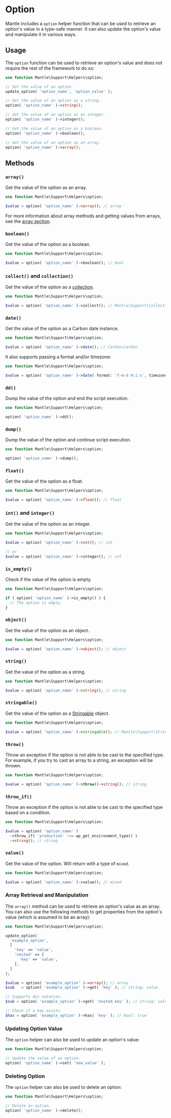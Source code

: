 # Option

Mantle includes a `option` helper function that can be used to retrieve an
option's value in a type-safe manner. It can also update the option's value and
manipulate it in various ways.

## Usage

The `option` function can be used to retrieve an option's value and does not
require the rest of the framework to do so:

```php
use function Mantle\Support\Helpers\option;

// Set the value of an option.
update_option( 'option_name', 'option_value' );

// Get the value of an option as a string.
option( 'option_name' )->string();

// Get the value of an option as an integer.
option( 'option_name' )->integer();

// Get the value of an option as a boolean.
option( 'option_name' )->boolean();

// Get the value of an option as an array.
option( 'option_name' )->array();
```

## Methods

### `array()`

Get the value of the option as an array.

```php
use function Mantle\Support\Helpers\option;

$value = option( 'option_name' )->array(); // array
```

For more information about array methods and getting values from arrays, see the
[array section](#array-retrieval-and-manipulation).

### `boolean()`

Get the value of the option as a boolean.

```php
use function Mantle\Support\Helpers\option;

$value = option( 'option_name' )->boolean(); // bool
```

### `collect()` and `collection()`

Get the value of the option as a [collection](./collections.mdx).

```php
use function Mantle\Support\Helpers\option;

$value = option( 'option_name' )->collect(); // Mantle\Support\Collection
```

### `date()`

Get the value of the option as a Carbon date instance.

```php
use function Mantle\Support\Helpers\option;

$value = option( 'option_name' )->date(); // Carbon\Carbon
```

It also supports passing a format and/or timezone:

```php
use function Mantle\Support\Helpers\option;

$value = option( 'option_name' )->date( format: 'Y-m-d H:i:s', timezone: 'UTC' ); // Carbon\Carbon
```

### `dd()`

Dump the value of the option and end the script execution.

```php
use function Mantle\Support\Helpers\option;

option( 'option_name' )->dd();
```

### `dump()`

Dump the value of the option and continue script execution.

```php
use function Mantle\Support\Helpers\option;

option( 'option_name' )->dump();
```

### `float()`

Get the value of the option as a float.

```php
use function Mantle\Support\Helpers\option;

$value = option( 'option_name' )->float(); // float
```

### `int()` and `integer()`

Get the value of the option as an integer.

```php
use function Mantle\Support\Helpers\option;

$value = option( 'option_name' )->int(); // int

// or
$value = option( 'option_name' )->integer(); // int
```

### `is_empty()`

Check if the value of the option is empty.

```php
use function Mantle\Support\Helpers\option;

if ( option( 'option_name' )->is_empty() ) {
  // The option is empty.
}
```

### `object()`

Get the value of the option as an object.

```php
use function Mantle\Support\Helpers\option;

$value = option( 'option_name' )->object(); // object
```

### `string()`

Get the value of the option as a string.

```php
use function Mantle\Support\Helpers\option;

$value = option( 'option_name' )->string(); // string
```

### `stringable()`

Get the value of the option as a [Stringable](./stringable.md) object.

```php
use function Mantle\Support\Helpers\option;

$value = option( 'option_name' )->stringable(); // Mantle\Support\Stringable
```

### `throw()`

Throw an exception if the option is not able to be cast to the specified type.
For example, if you try to cast an array to a string, an exception will be
thrown.

```php
use function Mantle\Support\Helpers\option;

$value = option( 'option_name' )->throw()->string(); // string
```

### `throw_if()`

Throw an exception if the option is not able to be cast to the specified type
based on a condition.

```php
use function Mantle\Support\Helpers\option;

$value = option( 'option_name' )
  ->throw_if( 'production' !== wp_get_environment_type() )
  ->string(); // string
```

### `value()`

Get the value of the option. Will return with a type of `mixed`.

```php
use function Mantle\Support\Helpers\option;

$value = option( 'option_name' )->value(); // mixed
```

### Array Retrieval and Manipulation

The `array()` method can be used to retrieve an option's value as an array. You
can also use the following methods to get properties from the option's value
(which is assumed to be an array):

```php
use function Mantle\Support\Helpers\option;

update_option(
  'example_option',
  [
    'key' => 'value',
    'nested' => [
      'key' => 'value',
    ],
  ]
);

$value = option( 'example_option' )->array(); // array
$sub   = option( 'example_option' )->get( 'key' ); // string: value

// Supports dot notation.
$sub = option( 'example_option' )->get( 'nested.key' ); // string: value

// Check if a key exists.
$has = option( 'example_option' )->has( 'key' ); // bool: true
```

### Updating Option Value

The `option` helper can also be used to update an option's value:

```php
use function Mantle\Support\Helpers\option;

// Update the value of an option.
option( 'option_name' )->set( 'new_value' );
```

### Deleting Option

The `option` helper can also be used to delete an option:

```php
use function Mantle\Support\Helpers\option;

// Delete an option.
option( 'option_name' )->delete();
```